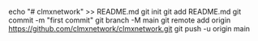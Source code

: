 echo "# clmxnetwork" >> README.md
git init
git add README.md
git commit -m "first commit"
git branch -M main
git remote add origin https://github.com/clmxnetwork/clmxnetwork.git
git push -u origin main
